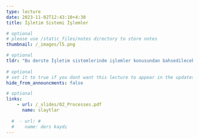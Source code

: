 ```yaml
---
type: lecture
date: 2023-11-02T12:43:10+4:30 
title: İşletim Sistemi İşlemler

# optional
# please use /static_files/notes directory to store notes
thumbnail: /_images/l5.png

# optional
tldr: "Bu derste İşletim sistemlerinde işlemler konusundan bahsedilecektir."
  
# optional
# set it to true if you dont want this lecture to appear in the updates section
hide_from_announcments: false

# optional
links:
    - url: /_slides/02_Processes.pdf
      name: slaytlar
    
  #  - url: #
  #    name: ders kaydı
---
```

<!-- Other additional contents using markdown -->
<!--
**Suggested Readings:**
- [Readings 1](http://example.com)
- [Readings 2](http://example.com)
-->
